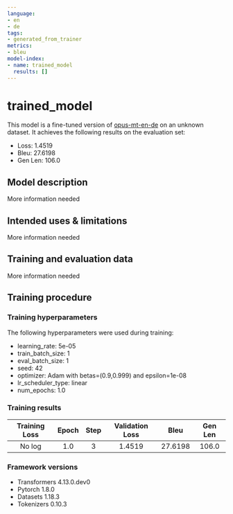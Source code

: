 ```yaml
---
language:
- en
- de
tags:
- generated_from_trainer
metrics:
- bleu
model-index:
- name: trained_model
  results: []
---
```


<!-- This model card has been generated automatically according to the information the Trainer had access to. You
should probably proofread and complete it, then remove this comment. -->

# trained_model

This model is a fine-tuned version of [opus-mt-en-de](https://huggingface.co/opus-mt-en-de) on an unknown dataset.
It achieves the following results on the evaluation set:
- Loss: 1.4519
- Bleu: 27.6198
- Gen Len: 106.0

## Model description

More information needed

## Intended uses & limitations

More information needed

## Training and evaluation data

More information needed

## Training procedure

### Training hyperparameters

The following hyperparameters were used during training:
- learning_rate: 5e-05
- train_batch_size: 1
- eval_batch_size: 1
- seed: 42
- optimizer: Adam with betas=(0.9,0.999) and epsilon=1e-08
- lr_scheduler_type: linear
- num_epochs: 1.0

### Training results

| Training Loss | Epoch | Step | Validation Loss | Bleu    | Gen Len |
|:-------------:|:-----:|:----:|:---------------:|:-------:|:-------:|
| No log        | 1.0   | 3    | 1.4519          | 27.6198 | 106.0   |


### Framework versions

- Transformers 4.13.0.dev0
- Pytorch 1.8.0
- Datasets 1.18.3
- Tokenizers 0.10.3
